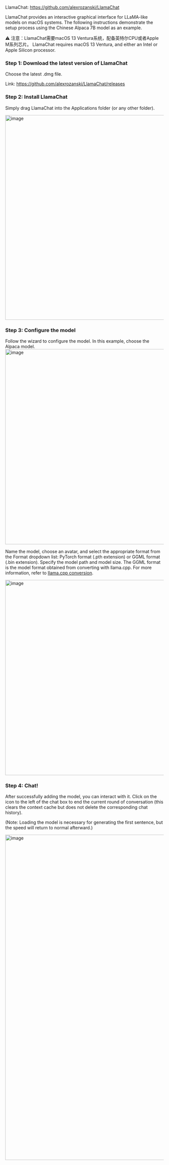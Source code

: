 LlamaChat: https://github.com/alexrozanski/LlamaChat

LlamaChat provides an interactive graphical interface for LLaMA-like models on macOS systems. The following instructions demonstrate the setup process using the Chinese Alpaca 7B model as an example.

⚠️ 注意：LlamaChat需要macOS 13 Ventura系统，配备英特尔CPU或者Apple M系列芯片。
LlamaChat requires macOS 13 Ventura, and either an Intel or Apple Silicon processor.

### Step 1: Download the latest version of LlamaChat

Choose the latest .dmg file.

Link: https://github.com/alexrozanski/LlamaChat/releases

### Step 2: Install LlamaChat

Simply drag LlamaChat into the Applications folder (or any other folder).

<img width="650" alt="image" src="https://user-images.githubusercontent.com/16095339/232356480-f545f93e-23f1-4b44-97d9-14c2a4722eee.png">

### Step 3: Configure the model

Follow the wizard to configure the model. In this example, choose the Alpaca model.
<img width="620" alt="image" src="https://user-images.githubusercontent.com/16095339/232356597-22e75440-576b-42a4-a2ca-3d442ab28833.png">

Name the model, choose an avatar, and select the appropriate format from the Format dropdown list: PyTorch format (.pth extension) or GGML format (.bin extension). Specify the model path and model size. The GGML format is the model format obtained from converting with llama.cpp. For more information, refer to [llama.cpp conversion](https://github.com/ymcui/Chinese-LLaMA-Alpaca/wiki/llama.cpp-Deployment).

<img width="620" alt="image" src="https://user-images.githubusercontent.com/16095339/232356838-1179e76c-e19d-4ffc-afdb-d2495eb5d657.png">

### Step 4: Chat!

After successfully adding the model, you can interact with it. Click on the icon to the left of the chat box to end the current round of conversation (this clears the context cache but does not delete the corresponding chat history).

(Note: Loading the model is necessary for generating the first sentence, but the speed will return to normal afterward.)

<img width="1033" alt="image" src="https://user-images.githubusercontent.com/16095339/232357193-c4f5b1ac-437c-4fb3-9eb4-9a62743775d3.png">
